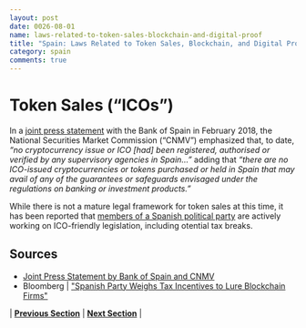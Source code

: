 ```yaml
---
layout: post
date: 0026-08-01
name: laws-related-to-token-sales-blockchain-and-digital-proof
title: "Spain: Laws Related to Token Sales, Blockchain, and Digital Proof"
category: spain
comments: true
---
```

# Token Sales (“ICOs”)
In a [joint press statement](https://www.iosco.org/library/ico-statements/Spain%20-%20CNMV%20and%20Banco%20de%20Espana%20-%20Joint%20Statement%20on%20Cryptocurrencies%20and%20ICOs.pdf) with the Bank of Spain in February 2018, the National Securities Market Commission (“CNMV”) emphasized that, to date, *“no cryptocurrency issue or ICO [had] been registered, authorised or verified by any supervisory agencies in Spain…”* adding that *“there are no ICO-issued cryptocurrencies or tokens purchased or held in Spain that may avail of any of the guarantees or safeguards envisaged under the regulations on banking or investment products.”*

While there is not a mature legal framework for token sales at this time, it has been reported that [members of a Spanish political party](https://www.bloomberg.com/news/articles/2018-02-15/rajoy-s-party-weighs-tax-breaks-for-spanish-blockchain-companies) are actively working on ICO-friendly legislation, including otential tax breaks.

Sources 
--- 
- [Joint Press Statement by Bank of Spain and CNMV](https://www.iosco.org/library/ico-statements/Spain%20-%20CNMV%20and%20Banco%20de%20Espana%20-%20Joint%20Statement%20on%20Cryptocurrencies%20and%20ICOs.pdf)
- Bloomberg | ["Spanish Party Weighs Tax Incentives to Lure Blockchain Firms"](https://www.bloomberg.com/news/articles/2018-02-15/rajoy-s-party-weighs-tax-breaks-for-spanish-blockchain-companies)

| **[Previous Section]( https://neo-project.github.io/global-blockchain-compliance-hub//spain/spain-governing-by-law.html)** | **[Next Section]( https://neo-project.github.io/global-blockchain-compliance-hub//spain/spain-securities-related-laws.html)** |
